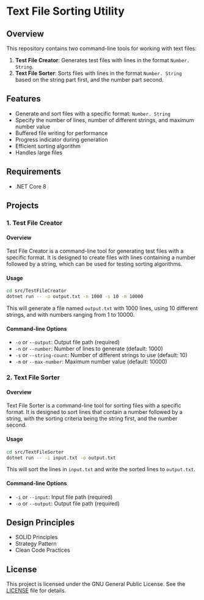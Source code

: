 # Text File Sorting Utility

## Overview

This repository contains two command-line tools for working with text files:

1. **Test File Creator**: Generates test files with lines in the format `Number. String`.
2. **Text File Sorter**: Sorts files with lines in the format `Number. String` based on the string part first, and the number part second.

## Features

- Generate and sort files with a specific format: `Number. String`
- Specify the number of lines, number of different strings, and maximum number value
- Buffered file writing for performance
- Progress indicator during generation
- Efficient sorting algorithm
- Handles large files

## Requirements

- .NET Core 8

## Projects

### 1. Test File Creator

#### Overview

Test File Creator is a command-line tool for generating test files with a specific format. It is designed to create files with lines containing a number followed by a string, which can be used for testing sorting algorithms.

#### Usage

```sh
cd src/TestFileCreator
dotnet run -- -o output.txt -n 1000 -s 10 -m 10000
```

This will generate a file named `output.txt` with 1000 lines, using 10 different strings, and with numbers ranging from 1 to 10000.

#### Command-line Options

- `-o` or `--output`: Output file path (required)
- `-n` or `--number`: Number of lines to generate (default: 1000)
- `-s` or `--string-count`: Number of different strings to use (default: 10)
- `-m` or `--max-number`: Maximum number value (default: 10000)

### 2. Text File Sorter

#### Overview

Text File Sorter is a command-line tool for sorting files with a specific format. It is designed to sort lines that contain a number followed by a string, with the sorting criteria being the string first, and the number second.

#### Usage

```sh
cd src/TextFileSorter
dotnet run -- -i input.txt -o output.txt
```

This will sort the lines in `input.txt` and write the sorted lines to `output.txt`.

#### Command-line Options

- `-i` or `--input`: Input file path (required)
- `-o` or `--output`: Output file path (required)

## Design Principles

- SOLID Principles
- Strategy Pattern
- Clean Code Practices

## License

This project is licensed under the GNU General Public License. See the [LICENSE](LICENSE) file for details.
